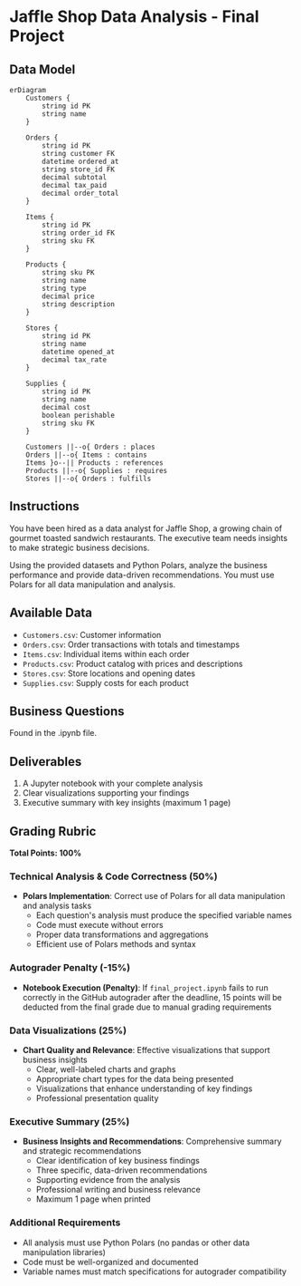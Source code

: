 # Jaffle Shop Data Analysis - Final Project

## Data Model

```mermaid
erDiagram
    Customers {
        string id PK
        string name
    }
    
    Orders {
        string id PK
        string customer FK
        datetime ordered_at
        string store_id FK
        decimal subtotal
        decimal tax_paid
        decimal order_total
    }
    
    Items {
        string id PK
        string order_id FK
        string sku FK
    }
    
    Products {
        string sku PK
        string name
        string type
        decimal price
        string description
    }
    
    Stores {
        string id PK
        string name
        datetime opened_at
        decimal tax_rate
    }
    
    Supplies {
        string id PK
        string name
        decimal cost
        boolean perishable
        string sku FK
    }
    
    Customers ||--o{ Orders : places
    Orders ||--o{ Items : contains
    Items }o--|| Products : references
    Products ||--o{ Supplies : requires
    Stores ||--o{ Orders : fulfills
```

## Instructions
You have been hired as a data analyst for Jaffle Shop, a growing chain of gourmet toasted sandwich restaurants. The executive team needs insights to make strategic business decisions.

Using the provided datasets and Python Polars, analyze the business performance and provide data-driven recommendations. You must use Polars for all data manipulation and analysis.

## Available Data
- `Customers.csv`: Customer information
- `Orders.csv`: Order transactions with totals and timestamps
- `Items.csv`: Individual items within each order
- `Products.csv`: Product catalog with prices and descriptions
- `Stores.csv`: Store locations and opening dates
- `Supplies.csv`: Supply costs for each product

## Business Questions
Found in the .ipynb file.

## Deliverables
1. A Jupyter notebook with your complete analysis
2. Clear visualizations supporting your findings
3. Executive summary with key insights (maximum 1 page)

## Grading Rubric

**Total Points: 100%**

### Technical Analysis & Code Correctness (50%)
- **Polars Implementation**: Correct use of Polars for all data manipulation and analysis tasks
  - Each question's analysis must produce the specified variable names
  - Code must execute without errors
  - Proper data transformations and aggregations
  - Efficient use of Polars methods and syntax

### Autograder Penalty (-15%)
- **Notebook Execution (Penalty)**: If `final_project.ipynb` fails to run correctly in the GitHub autograder after the deadline, 15 points will be deducted from the final grade due to manual grading requirements

### Data Visualizations (25%)
- **Chart Quality and Relevance**: Effective visualizations that support business insights
  - Clear, well-labeled charts and graphs
  - Appropriate chart types for the data being presented
  - Visualizations that enhance understanding of key findings
  - Professional presentation quality

### Executive Summary (25%)
- **Business Insights and Recommendations**: Comprehensive summary and strategic recommendations
  - Clear identification of key business findings
  - Three specific, data-driven recommendations
  - Supporting evidence from the analysis
  - Professional writing and business relevance
  - Maximum 1 page when printed

### Additional Requirements
- All analysis must use Python Polars (no pandas or other data manipulation libraries)
- Code must be well-organized and documented
- Variable names must match specifications for autograder compatibility